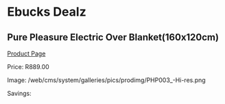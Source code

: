 
# Ebucks Dealz
## Pure Pleasure Electric Over Blanket(160x120cm)
[Product Page](https://www.ebucks.com/web/shop/productSelected.do?prodId=1136306391&catId=704984344)

Price: R889.00

Image: /web/cms/system/galleries/pics/prodimg/PHP003_-Hi-res.png

Savings: 


	